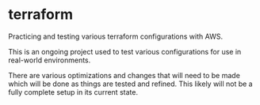 # terraform
Practicing and testing various terraform configurations with AWS.

This is an ongoing project used to test various configurations for use in real-world environments.

There are various optimizations and changes that will need to be made which will be done as things
are tested and refined. This likely will not be a fully complete setup in its current state.
